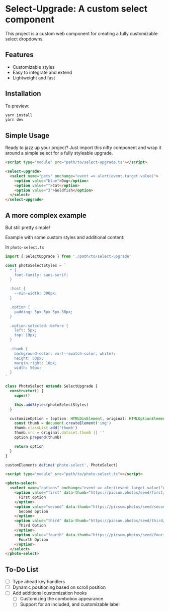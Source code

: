 # Select-Upgrade: A custom select component

This project is a custom web component for creating a fully customizable select dropdowns.

## Features

- Customizable styles
- Easy to integrate and extend
- Lightweight and fast

## Installation

To preview:

```bash
yarn install
yarn dev
```

## Simple Usage

Ready to jazz up your project? Just import this nifty component and wrap it around a simple select for a fully styleable upgrade.

```html
<script type="module" src="path/to/select-upgrade.ts"></script>

<select-upgrade>
  <select name="pets" onchange="event => alert(event.target.value)">
    <option value="blue">Dog</option>
    <option value="">Cat</option>
    <option value="3">Goldfish</option>
  </select>
</select-upgrade>
```

## A more complex example

But still pretty simple!

Example with some custom styles and additional content:

In `photo-select.ts`

```ts
import { SelectUpgrade } from './path/to/select-upgrade'

const photoSelectStyles = `
  * {
    font-family: sans-serif;
  }

  :host {
    --min-width: 300px;
  }

  .option {
    padding: 5px 5px 5px 30px;
  }

  .option.selected::before {
    left: 5px;
    top: 19px;
  }

  .thumb {
    background-color: var(--swatch-color, white);
    height: 50px;
    margin-right: 10px;
    width: 50px;
  }
`

class PhotoSelect extends SelectUpgrade {
  constructor() {
    super()

    this.addStyles(photoSelectStyles)
  }

  customizeOption = (option: HTMLDivElement, original: HTMLOptionElement) => {
    const thumb = document.createElement('img')
    thumb.classList.add('thumb')
    thumb.src = original.dataset.thumb || ''
    option.prepend(thumb)

    return option
  }
}

customElements.define('photo-select', PhotoSelect)
```

```html
<script type="module" src="path/to/photo-select.ts"></script>

<photo-select>
  <select name="options" onchange="event => alert(event.target.value)">
    <option value="first" data-thumb="https://picsum.photos/seed/first/200">
      First option
    </option>
    <option value="second" data-thumb="https://picsum.photos/seed/second/200">
      Second option
    </option>
    <option value="third" data-thumb="https://picsum.photos/seed/third/200" selected>
      Third Option
    </option>
    <option value="fourth" data-thumb="https://picsum.photos/seed/fourth/200">
      Fourth Option
    </option>
  </select>
</photo-select>
```

## To-Do List

- [ ] Type ahead key handlers
- [ ] Dynamic positioning based on scroll position
- [ ] Add additional customization hooks
  - [ ] Customizing the combobox appearance
  - [ ] Support for an included, and customizable label
